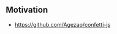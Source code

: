 <!-- plugin template readme -->

## Motivation

- https://github.com/Agezao/confetti-js

<!-- your plugin motivation, or why you write this plugin -->
